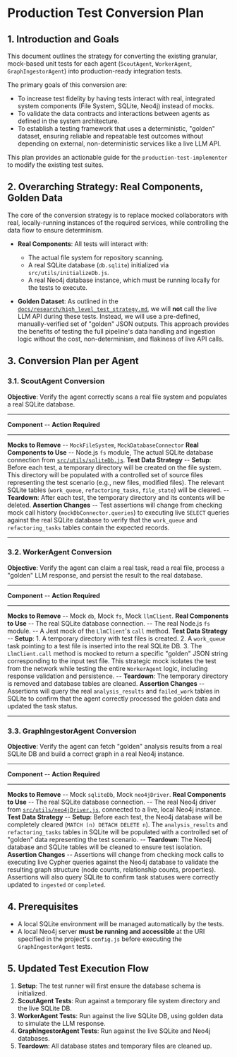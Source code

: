 # Production Test Conversion Plan

## 1. Introduction and Goals

This document outlines the strategy for converting the existing granular, mock-based unit tests for each agent (`ScoutAgent`, `WorkerAgent`, `GraphIngestorAgent`) into production-ready integration tests.

The primary goals of this conversion are:

*   To increase test fidelity by having tests interact with real, integrated system components (File System, SQLite, Neo4j) instead of mocks.
*   To validate the data contracts and interactions between agents as defined in the system architecture.
*   To establish a testing framework that uses a deterministic, "golden" dataset, ensuring reliable and repeatable test outcomes without depending on external, non-deterministic services like a live LLM API.

This plan provides an actionable guide for the `production-test-implementer` to modify the existing test suites.

## 2. Overarching Strategy: Real Components, Golden Data

The core of the conversion strategy is to replace mocked collaborators with real, locally-running instances of the required services, while controlling the data flow to ensure determinism.

*   **Real Components**: All tests will interact with:
    *   The actual file system for repository scanning.
    *   A real SQLite database (`db.sqlite`) initialized via `src/utils/initializeDb.js`.
    *   A real Neo4j database instance, which must be running locally for the tests to execute.

*   **Golden Dataset**: As outlined in the [`docs/research/high_level_test_strategy.md`](../research/high_level_test_strategy.md), we will **not** call the live LLM API during these tests. Instead, we will use a pre-defined, manually-verified set of "golden" JSON outputs. This approach provides the benefits of testing the full pipeline's data handling and ingestion logic without the cost, non-determinism, and flakiness of live API calls.

## 3. Conversion Plan per Agent

### 3.1. ScoutAgent Conversion

**Objective**: Verify the agent correctly scans a real file system and populates a real SQLite database.

---
**Component** -- **Action Required**
--- -- ---
**Mocks to Remove** -- `MockFileSystem`, `MockDatabaseConnector`
**Real Components to Use** -- Node.js `fs` module, The actual SQLite database connection from [`src/utils/sqliteDb.js`](../../src/utils/sqliteDb.js).
**Test Data Strategy** -- **Setup**: Before each test, a temporary directory will be created on the file system. This directory will be populated with a controlled set of source files representing the test scenario (e.g., new files, modified files). The relevant SQLite tables (`work_queue`, `refactoring_tasks`, `file_state`) will be cleared. -- **Teardown**: After each test, the temporary directory and its contents will be deleted.
**Assertion Changes** -- Test assertions will change from checking mock call history (`mockDbConnector.queries`) to executing live `SELECT` queries against the real SQLite database to verify that the `work_queue` and `refactoring_tasks` tables contain the expected records.

---

### 3.2. WorkerAgent Conversion

**Objective**: Verify the agent can claim a real task, read a real file, process a "golden" LLM response, and persist the result to the real database.

---
**Component** -- **Action Required**
--- -- ---
**Mocks to Remove** -- Mock `db`, Mock `fs`, Mock `llmClient`.
**Real Components to Use** -- The real SQLite database connection. -- The real Node.js `fs` module. -- A Jest mock of the `LlmClient`'s `call` method.
**Test Data Strategy** -- **Setup**: 1. A temporary directory with test files is created. 2. A `work_queue` task pointing to a test file is inserted into the real SQLite DB. 3. The `LlmClient.call` method is mocked to return a specific "golden" JSON string corresponding to the input test file. This strategic mock isolates the test from the network while testing the entire `WorkerAgent` logic, including response validation and persistence. -- **Teardown**: The temporary directory is removed and database tables are cleaned.
**Assertion Changes** -- Assertions will query the real `analysis_results` and `failed_work` tables in SQLite to confirm that the agent correctly processed the golden data and updated the task status.

---

### 3.3. GraphIngestorAgent Conversion

**Objective**: Verify the agent can fetch "golden" analysis results from a real SQLite DB and build a correct graph in a real Neo4j instance.

---
**Component** -- **Action Required**
--- -- ---
**Mocks to Remove** -- Mock `sqliteDb`, Mock `neo4jDriver`.
**Real Components to Use** -- The real SQLite database connection. -- The real Neo4j driver from [`src/utils/neo4jDriver.js`](../../src/utils/neo4jDriver.js), connected to a live, local Neo4j instance.
**Test Data Strategy** -- **Setup**: Before each test, the Neo4j database will be completely cleared (`MATCH (n) DETACH DELETE n`). The `analysis_results` and `refactoring_tasks` tables in SQLite will be populated with a controlled set of "golden" data representing the test scenario. -- **Teardown**: The Neo4j database and SQLite tables will be cleaned to ensure test isolation.
**Assertion Changes** -- Assertions will change from checking mock calls to executing live Cypher queries against the Neo4j database to validate the resulting graph structure (node counts, relationship counts, properties). Assertions will also query SQLite to confirm task statuses were correctly updated to `ingested` or `completed`.

## 4. Prerequisites

*   A local SQLite environment will be managed automatically by the tests.
*   A local Neo4j server **must be running and accessible** at the URI specified in the project's `config.js` before executing the `GraphIngestorAgent` tests.

## 5. Updated Test Execution Flow

1.  **Setup**: The test runner will first ensure the database schema is initialized.
2.  **ScoutAgent Tests**: Run against a temporary file system directory and the live SQLite DB.
3.  **WorkerAgent Tests**: Run against the live SQLite DB, using golden data to simulate the LLM response.
4.  **GraphIngestorAgent Tests**: Run against the live SQLite and Neo4j databases.
5.  **Teardown**: All database states and temporary files are cleaned up.